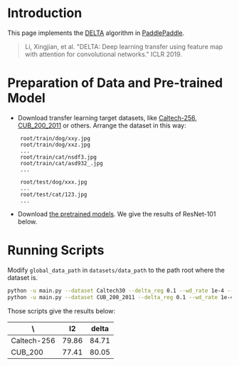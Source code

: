 
# Introduction
This page implements the [DELTA](https://arxiv.org/abs/1901.09229) algorithm in [PaddlePaddle](https://www.paddlepaddle.org.cn/install/quick).

> Li, Xingjian, et al. "DELTA: Deep learning transfer using feature map with attention for convolutional networks." ICLR 2019.

# Preparation of Data and Pre-trained Model

- Download transfer learning target datasets, like [Caltech-256](http://www.vision.caltech.edu/Image_Datasets/Caltech256/), [CUB_200_2011](http://www.vision.caltech.edu/visipedia/CUB-200-2011.html) or others. Arrange the dataset in this way:
```
    root/train/dog/xxy.jpg
    root/train/dog/xxz.jpg
    ...
    root/train/cat/nsdf3.jpg
    root/train/cat/asd932_.jpg
    ...

    root/test/dog/xxx.jpg
    ...
    root/test/cat/123.jpg
    ...
```

- Download [the pretrained models](https://github.com/PaddlePaddle/models/tree/release/1.7/PaddleCV/image_classification#resnet-series). We give the results of ResNet-101 below.

# Running Scripts

Modify `global_data_path` in `datasets/data_path` to the path root where the dataset is.

```bash
python -u main.py --dataset Caltech30 --delta_reg 0.1 --wd_rate 1e-4 --batch_size 64 --outdir outdir --num_epoch 100 --use_cuda 0
python -u main.py --dataset CUB_200_2011 --delta_reg 0.1 --wd_rate 1e-4 --batch_size 64 --outdir outdir --num_epoch 100 --use_cuda 0
```

Those scripts give the results below:

\ | l2 | delta
---|---|---
Caltech-256|79.86|84.71
CUB_200|77.41|80.05
